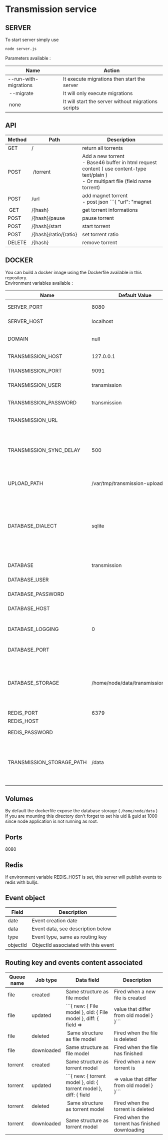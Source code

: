 Transmission service
====================

SERVER
------

To start server simply use
```
node server.js
```

Parameters available  :

| Name | Action |
| ---- | ------ |
| --run-with-migrations | It execute migrations then start the server |
| --migrate | It will only execute migrations |
| none | It will start the server without migrations scripts |
  
  
    
API   
---   

| Method | Path          | Description |  
| ------ | ------------- | ------------ |
| GET    | /             | return all torrents |   
| POST   | /torrent      | Add a new torrent <br> - Base46 buffer in html request content ( use content-type text/plain ) <br /> - Or multipart file (field name torrent) | 
| POST   | /url          | add magnet torrent<br > - post json ```{ "url": "magnet||http" }``` |
| GET    | /{hash}       | get torrent informations |   
| POST   | /{hash}/pause | pause torrent |
| POST   | /{hash}/start | start torrent |
| POST   | /{hash}/ratio/{ratio} | set torrent ratio |
| DELETE | /{hash}       | remove torrent |
   
   
   
DOCKER   
------   
You can build a docker image using the Dockerfile available in this repository.   
Environment variables available :

| Name                    | Default Value  | Description |
| ----------------------- | -------------- | ----------- |
| SERVER_PORT             | 8080           | Http server port |
| SERVER_HOST             | localhost      | Http server host |
| DOMAIN                  | null           | Add domain field in messages |
| TRANSMISSION_HOST       | 127.0.0.1      | Transmission host address |
| TRANSMISSION_PORT       | 9091           | Transmission api port |
| TRANSMISSION_USER       | transmission   | Transmission api user |
| TRANSMISSION_PASSWORD   | transmission   | Transmission api password |
| TRANSMISSION_URL        |                | Transmission rpc url |
| TRANSMISSION_SYNC_DELAY | 500            | Transmission worker delay, it will by default update the data each 500ms |
| UPLOAD_PATH             | /var/tmp/transmission-uploads | Temp path for uploaded torrents |
| DATABASE_DIALECT        | sqlite         | Database dialect cf [sequelize dialec](http://docs.sequelizejs.com/en/1.7.0/docs/usage/#dialects), don't forget to fork & install your connector if you are'nt going to use sqlite |
| DATABASE                | transmission   | Database name |
| DATABASE_USER           |                | Database user |
| DATABASE_PASSWORD       |                | Database password |
| DATABASE_HOST           |                | Database host |
| DATABASE_LOGGING        | 0              | Database logging, it will output all queries |
| DATABASE_PORT           |                | Database port |
| DATABASE_STORAGE        | /home/node/data/transmission.sqlite | Database storage ( used for sqlite ), use relative path starting from this project directory |
| REDIS_PORT              |       6379     | Redis port |
| REDIS_HOST              |                | Redis host | 
| REDIS_PASSWORD          |                | Redis password | 
| TRANSMISSION_STORAGE_PATH | /data        | Transmission storage path (used by /storage endpoint for monitoring purpose) |
## Volumes
   
By default the dockerfile expose the database storage ( `/home/node/data` )  
If you are mounting this directory don't forget to set his uid & guid at 1000 since node application is not running as root.  

## Ports
  
8080


Redis   
--------  
If environment variable REDIS_HOST is set, this server will publish events to redis with bulljs.

## Event object
| Field    | Description                         |
| -------- | ----------------------------------- |
| date     | Event creation date                 |
| data     | Event data, see description below   |
| type     | Event type, same as routing key     |
| objectId | ObjectId associated with this event |



## Routing key and events content associated 

| Queue name | Job type           | Data field | Description |
| ---------- | ------------------ | ---------- | ----------- | 
| file       | created       | Same structure as file model | Fired when a new file is created | 
| file       | updated       | ```{ new: { File model }, old: { File model }, diff: { field => | value that differ from old model } }``` | Fired when the file is updated |
| file       | deleted       | Same structure as file model | Fired when the file is deleted |
| file       | downloaded    | Same structure as file model | Fired when the file has finished | downloading |
| torrent    | created    | Same structure as torrent model | Fired when a new torrent is | created | 
| torrent    | updated    | ```{ new: { torrent model }, old: { torrent model }, diff: { field | => value that differ from old model } }``` | Fired when the torrent is updated |
| torrent    | deleted    | Same structure as torrent model | Fired when the torrent is deleted |
| torrent    | downloaded | Same structure as torrent model | Fired when the torrent has finished downloading |


